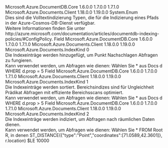 <Type Name="IndexKind" FullName="Microsoft.Azure.Documents.IndexKind">
  <TypeSignature Language="C#" Value="public enum IndexKind" />
  <TypeSignature Language="ILAsm" Value=".class public auto ansi sealed IndexKind extends System.Enum" />
  <TypeSignature Language="DocId" Value="T:Microsoft.Azure.Documents.IndexKind" />
  <TypeSignature Language="VB.NET" Value="Public Enum IndexKind" />
  <TypeSignature Language="F#" Value="type IndexKind = " />
  <AssemblyInfo>
    <AssemblyName>Microsoft.Azure.DocumentDB.Core</AssemblyName>
    <AssemblyVersion>1.6.0.0</AssemblyVersion>
    <AssemblyVersion>1.7.0.0</AssemblyVersion>
    <AssemblyVersion>1.7.1.0</AssemblyVersion>
  </AssemblyInfo>
  <AssemblyInfo>
    <AssemblyName>Microsoft.Azure.Documents.Client</AssemblyName>
    <AssemblyVersion>1.18.0.0</AssemblyVersion>
    <AssemblyVersion>1.19.0.0</AssemblyVersion>
  </AssemblyInfo>
  <Base>
    <BaseTypeName>System.Enum</BaseTypeName>
  </Base>
  <Docs>
    <summary>
            Dies sind die Volltextindizierung Typen, die für die Indizierung eines Pfads in der Azure-Cosmos-DB-Dienst verfügbar.
            </summary>
    <remarks>
            Weitere Informationen finden Sie unter http://azure.microsoft.com/documentation/articles/documentdb-indexing-policies/#ConfigPolicy.
            </remarks>
  </Docs>
  <Members>
    <Member MemberName="Hash">
      <MemberSignature Language="C#" Value="Hash" />
      <MemberSignature Language="ILAsm" Value=".field public static literal valuetype Microsoft.Azure.Documents.IndexKind Hash = int32(0)" />
      <MemberSignature Language="DocId" Value="F:Microsoft.Azure.Documents.IndexKind.Hash" />
      <MemberSignature Language="VB.NET" Value="Hash" />
      <MemberSignature Language="F#" Value="Hash = 0" Usage="Microsoft.Azure.Documents.IndexKind.Hash" />
      <MemberType>Field</MemberType>
      <AssemblyInfo>
        <AssemblyName>Microsoft.Azure.DocumentDB.Core</AssemblyName>
        <AssemblyVersion>1.6.0.0</AssemblyVersion>
        <AssemblyVersion>1.7.0.0</AssemblyVersion>
        <AssemblyVersion>1.7.1.0</AssemblyVersion>
      </AssemblyInfo>
      <AssemblyInfo>
        <AssemblyName>Microsoft.Azure.Documents.Client</AssemblyName>
        <AssemblyVersion>1.18.0.0</AssemblyVersion>
        <AssemblyVersion>1.19.0.0</AssemblyVersion>
      </AssemblyInfo>
      <ReturnValue>
        <ReturnType>Microsoft.Azure.Documents.IndexKind</ReturnType>
      </ReturnValue>
      <MemberValue>0</MemberValue>
      <Docs>
        <summary>
            Die Indexeinträge werden hinzugefügt, um Punkt Nachschlagen Abfragen zu fungieren.
            </summary>
        <remarks>
            Kann verwendet werden, um Abfragen wie dienen: Wählen Sie * aus Docs d WHERE d.prop = 5
            </remarks>
      </Docs>
    </Member>
    <Member MemberName="Range">
      <MemberSignature Language="C#" Value="Range" />
      <MemberSignature Language="ILAsm" Value=".field public static literal valuetype Microsoft.Azure.Documents.IndexKind Range = int32(1)" />
      <MemberSignature Language="DocId" Value="F:Microsoft.Azure.Documents.IndexKind.Range" />
      <MemberSignature Language="VB.NET" Value="Range" />
      <MemberSignature Language="F#" Value="Range = 1" Usage="Microsoft.Azure.Documents.IndexKind.Range" />
      <MemberType>Field</MemberType>
      <AssemblyInfo>
        <AssemblyName>Microsoft.Azure.DocumentDB.Core</AssemblyName>
        <AssemblyVersion>1.6.0.0</AssemblyVersion>
        <AssemblyVersion>1.7.0.0</AssemblyVersion>
        <AssemblyVersion>1.7.1.0</AssemblyVersion>
      </AssemblyInfo>
      <AssemblyInfo>
        <AssemblyName>Microsoft.Azure.Documents.Client</AssemblyName>
        <AssemblyVersion>1.18.0.0</AssemblyVersion>
        <AssemblyVersion>1.19.0.0</AssemblyVersion>
      </AssemblyInfo>
      <ReturnValue>
        <ReturnType>Microsoft.Azure.Documents.IndexKind</ReturnType>
      </ReturnValue>
      <MemberValue>1</MemberValue>
      <Docs>
        <summary>
            Die Indexeinträge werden sortiert. Bereichsindizes sind für Ungleichheit Prädikat Abfragen mit effiziente Bereichsscans optimiert.
            </summary>
        <remarks>
            Kann verwendet werden, um Abfragen wie dienen: Wählen Sie * aus Docs d WHERE d.prop &gt; 5
            </remarks>
      </Docs>
    </Member>
    <Member MemberName="Spatial">
      <MemberSignature Language="C#" Value="Spatial" />
      <MemberSignature Language="ILAsm" Value=".field public static literal valuetype Microsoft.Azure.Documents.IndexKind Spatial = int32(2)" />
      <MemberSignature Language="DocId" Value="F:Microsoft.Azure.Documents.IndexKind.Spatial" />
      <MemberSignature Language="VB.NET" Value="Spatial" />
      <MemberSignature Language="F#" Value="Spatial = 2" Usage="Microsoft.Azure.Documents.IndexKind.Spatial" />
      <MemberType>Field</MemberType>
      <AssemblyInfo>
        <AssemblyName>Microsoft.Azure.DocumentDB.Core</AssemblyName>
        <AssemblyVersion>1.6.0.0</AssemblyVersion>
        <AssemblyVersion>1.7.0.0</AssemblyVersion>
        <AssemblyVersion>1.7.1.0</AssemblyVersion>
      </AssemblyInfo>
      <AssemblyInfo>
        <AssemblyName>Microsoft.Azure.Documents.Client</AssemblyName>
        <AssemblyVersion>1.18.0.0</AssemblyVersion>
        <AssemblyVersion>1.19.0.0</AssemblyVersion>
      </AssemblyInfo>
      <ReturnValue>
        <ReturnType>Microsoft.Azure.Documents.IndexKind</ReturnType>
      </ReturnValue>
      <MemberValue>2</MemberValue>
      <Docs>
        <summary>
            Die Indexeinträge werden indiziert, um Abfragen nach räumlichen Daten dienen.
            </summary>
        <remarks>
            Kann verwendet werden, um Abfragen wie dienen: Wählen Sie * FROM Root R, in denen ST_DISTANCE({"type":"Point","coordinates":[71.0589,42.3601]}, r.location) $LE 10000
            </remarks>
      </Docs>
    </Member>
  </Members>
</Type>
